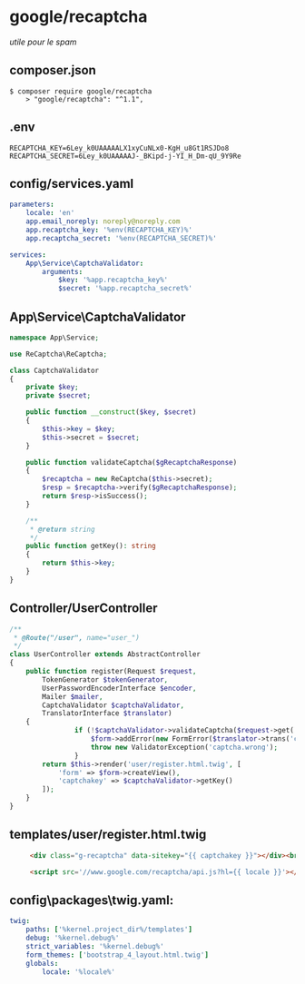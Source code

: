 google/recaptcha
================

*utile pour le spam*

## composer.json

    $ composer require google/recaptcha
        > "google/recaptcha": "^1.1",

## .env

```
RECAPTCHA_KEY=6Ley_k0UAAAAALX1xyCuNLx0-KgH_u8Gt1RSJDo8
RECAPTCHA_SECRET=6Ley_k0UAAAAAJ-_BKipd-j-YI_H_Dm-qU_9Y9Re
```

## config/services.yaml

```yaml
parameters:
    locale: 'en'
    app.email_noreply: noreply@noreply.com
    app.recaptcha_key: '%env(RECAPTCHA_KEY)%'
    app.recaptcha_secret: '%env(RECAPTCHA_SECRET)%'

services:
    App\Service\CaptchaValidator:
        arguments:
            $key: '%app.recaptcha_key%'
            $secret: '%app.recaptcha_secret%'
```

## App\Service\CaptchaValidator

```php
namespace App\Service;

use ReCaptcha\ReCaptcha;

class CaptchaValidator
{
    private $key;
    private $secret;

    public function __construct($key, $secret)
    {
        $this->key = $key;
        $this->secret = $secret;
    }

    public function validateCaptcha($gRecaptchaResponse)
    {
        $recaptcha = new ReCaptcha($this->secret);
        $resp = $recaptcha->verify($gRecaptchaResponse);
        return $resp->isSuccess();
    }

    /**
     * @return string
     */
    public function getKey(): string
    {
        return $this->key;
    }
}
```

## Controller/UserController

```php
/**
 * @Route("/user", name="user_")
 */
class UserController extends AbstractController
{
    public function register(Request $request, 
        TokenGenerator $tokenGenerator,          
        UserPasswordEncoderInterface $encoder,
        Mailer $mailer, 
        CaptchaValidator $captchaValidator, 
        TranslatorInterface $translator)
    {
                if (!$captchaValidator->validateCaptcha($request->get('g-recaptcha-response'))) {
                    $form->addError(new FormError($translator->trans('captcha.wrong')));
                    throw new ValidatorException('captcha.wrong');
                }
        return $this->render('user/register.html.twig', [
            'form' => $form->createView(),
            'captchakey' => $captchaValidator->getKey()
        ]); 
    }
}                   
```

## templates/user/register.html.twig

```html
     <div class="g-recaptcha" data-sitekey="{{ captchakey }}"></div><br>

     <script src='//www.google.com/recaptcha/api.js?hl={{ locale }}'></script>
```

## config\packages\twig.yaml:

```yaml
twig:
    paths: ['%kernel.project_dir%/templates']
    debug: '%kernel.debug%'
    strict_variables: '%kernel.debug%'
    form_themes: ['bootstrap_4_layout.html.twig']
    globals:
        locale: '%locale%'
```